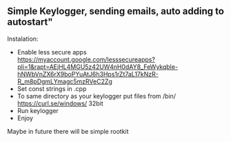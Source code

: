 ## Simple Keylogger, sending emails, auto adding to autostart"

Instalation:
* Enable less secure apps https://myaccount.google.com/lesssecureapps?pli=1&rapt=AEjHL4MGU5z42UW4nH0dAY8_FeWykqble-hNWbVnZX6rX9boPYuAtJ6h3Hps1rZt7aL17kNzR-R_m8pDgmLYmagc5mzRVeC2Zg
* Set const strings in .cpp
* To same directory as your keylogger put files from /bin/ https://curl.se/windows/ 32bit
* Run keylogger
* Enjoy

Maybe in future there will be simple rootkit
